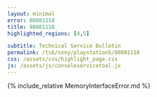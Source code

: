 ```yaml
---
layout: minimal
error: 80801118
title: 80801118
highlighted_regions: [4,5]

subtitle: Technical Service Bulletin
permalink: /tsb/sony/playstation5/80801118
css: /assets/css/highlight_page.css
js: /assets/js/consoleservicetool.js
---
```


{% include_relative MemoryInterfaceError.md %}
